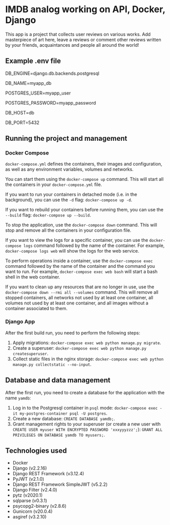 # IMDB analog working on API, Docker, Django

This app is a project that collects user reviews on various works. Add masterpiece of art here, leave a reviews or comment other reviews written by your friends, acquaintances and people all around the world!

## Example .env file

DB_ENGINE=django.db.backends.postgresql

DB_NAME=myapp_db

POSTGRES_USER=myapp_user

POSTGRES_PASSWORD=myapp_password

DB_HOST=db

DB_PORT=5432

## Running the project and management

### Docker Compose

`docker-compose.yml` defines the containers, their images and configuration, as well as any environment variables, volumes and networks.

You can start them using the `docker-compose up` command. This will start all the containers in your `docker-compose.yml` file.

If you want to run your containers in detached mode (i.e. in the background), you can use the `-d` flag: `docker-compose up -d`.

If you want to rebuild your containers before running them, you can use the `--build` flag: `docker-compose up --build`.

To stop the application, use the `docker-compose down` command. This will stop and remove all the containers in your configuration file.

If you want to view the logs for a specific container, you can use the `docker-compose logs` command followed by the name of the container. For example, `docker-compose logs web` will show the logs for the web service.

To perform operations inside a container, use the `docker-compose exec` command followed by the name of the container and the command you want to run. For example, `docker-compose exec web bash` will start a bash shell in the web container.

If you want to clean up any resources that are no longer in use, use the `docker-compose down --rmi all --volumes` command. This will remove all stopped containers, all networks not used by at least one container, all volumes not used by at least one container, and all images without a container associated to them.

### Django App

After the first build run, you need to perform the following steps:
1. Apply migrations: `docker-compose exec web python manage.py migrate`.
2. Create a superuser: `docker-compose exec web python manage.py createsuperuser`.
3. Collect static files in the nginx storage: `docker-compose exec web python manage.py collectstatic --no-input`.

## Database and data management

After the first run, you need to create a database for the application with the name `yamdb`:
1. Log in to the Postgresql container in `psql` mode: `docker-compose exec -it my-postgres-container psql -U postgres`.
2. Create a new database: `CREATE DATABASE yamdb;`.
3. Grant management rights to your superuser (or create a new user with `CREATE USER myuser WITH ENCRYPTED PASSWORD 'xxxyyyzzz';`): `GRANT ALL PRIVILEGES ON DATABASE yamdb TO myusers;`.

## Technologies used

- Docker
- Django (v2.2.16)
- Django REST Framework (v3.12.4)
- PyJWT (v2.1.0)
- Django REST Framework SimpleJWT (v5.2.2)
- Django Filter (v2.4.0)
- pytz (v2020.1)
- sqlparse (v0.3.1)
- psycopg2-binary (v2.8.6)
- Gunicorn (v20.0.4)
- asgiref (v3.2.10)
